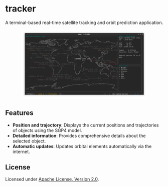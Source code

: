 # tracker

A terminal-based real-time satellite tracking and orbit prediction application.

<p align="center"><img src="docs/screenshot.png" width=80%></p>

## Features

- **Position and trajectory**: Displays the current positions and trajectories of objects using the SGP4 model.
- **Detailed information**: Provides comprehensive details about the selected object.
- **Automatic updates**: Updates orbital elements automatically via the internet.

## License

Licensed under [Apache License, Version 2.0](LICENSE).
